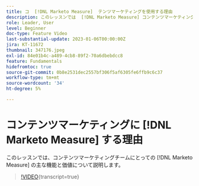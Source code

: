 ```yaml
---
title: コ  [!DNL Marketo Measure]  テンツマーケティングを使用する理由
description: このレッスンでは  [!DNL Marketo Measure] コンテンツマーケティングチームの主な機能と価値について説明します。
role: Leader, User
level: Beginner
doc-type: Feature Video
last-substantial-update: 2023-01-06T00:00:00Z
jira: KT-11672
thumbnail: 347176.jpeg
exl-id: 84e01b4c-a489-4cb8-89f2-70a6dbebdcc8
feature: Fundamentals
hidefromtoc: true
source-git-commit: 0b8e2531dec2557bf306f5af6305fe6ffb9c6c37
workflow-type: tm+mt
source-wordcount: '34'
ht-degree: 5%

---
```


# コンテンツマーケティングに [!DNL Marketo Measure] する理由

このレッスンでは、コンテンツマーケティングチームにとっての [!DNL Marketo Measure] の主な機能と価値について説明します。

>[!VIDEO](https://video.tv.adobe.com/v/3431574/?learn=on&captions=jpn){transcript=true}
